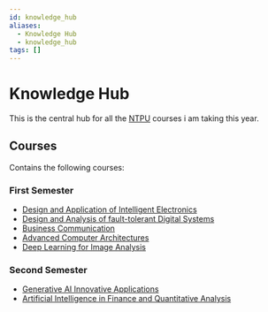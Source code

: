 ```yaml
---
id: knowledge_hub
aliases:
  - Knowledge Hub
  - knowledge_hub
tags: []
---
```


# Knowledge Hub

This is the central hub for all the [NTPU](2024-09-14-ntpu.md) courses i am taking this year.

## Courses

Contains the following courses:

### First Semester

- [Design and Application of Intelligent Electronics](2024-09-09-design_and_application_of_intelligent_electronics.md)
- [Design and Analysis of fault-tolerant Digital Systems](2024-09-10-design-and-analysis-of-fault-tolerant-digital-systems.md)
- [Business Communication](2024-09-10-business-communication.md)
- [Advanced Computer Architectures](2024-09-10-advanced-computer-architectures.md)
- [Deep Learning for Image Analysis](2024-09-18-deep-learning-for-image-analysis.md)

### Second Semester

- [Generative AI Innovative Applications](2025-02-18-generative-ai-innovative-applications.md)
- [Artificial Intelligence in Finance and Quantitative Analysis](2025-02-18-artificial-intelligence-in-finance-and-quantitative-analysis.md)
